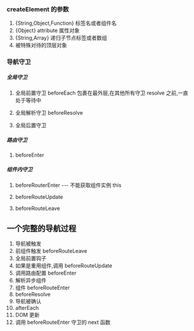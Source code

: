 ### createElement 的参数

1. {String,Object,Function} 标签名或者组件名
2. {Object} attribute 属性对象
3. {String,Array} 递归子节点标签或者数组
4. 被特殊对待的顶层对象

### 导航守卫

##### 全局守卫

1. 全局前置守卫 beforeEach 包裹在最外层,在其他所有守卫 resolve 之前,一直处于等待中

2. 全局解析守卫 beforeResolve

3. 全局后置守卫

##### 路由守卫

1. beforeEnter

##### 组件内守卫

1. beforeRouterEnter --- 不能获取组件实例 this

2. beforeRouteUpdate

3. beforeRouteLeave

## 一个完整的导航过程

1. 导航被触发
2. 前组件触发 beforeRouteLeave
3. 全局前置钩子
4. 如果是重用组件,调用 beforeRouteUpdate
5. 调用路由配置 beforeEnter
6. 解析异步组件
7. 组件 beforeRouteEnter
8. beforeResolve
9. 导航被确认
10. afterEach
11. DOM 更新
12. 调用 beforeRouteEnter 守卫的 next 函数
